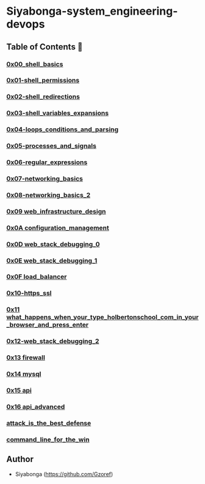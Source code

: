 # Siyabonga-system_engineering-devops

## Table of Contents :open_file_folder:

### [0x00_shell_basics](./0x00-shell_basics)

### [0x01-shell_permissions](https://github.com/Gzoref/holberton-system_engineering-devops/tree/master/0x01-shell_permissions)

### [0x02-shell_redirections](https://github.com/Gzoref/holberton-system_engineering-devops/tree/master/0x02-shell_redirections)

### [0x03-shell_variables_expansions](https://github.com/Gzoref/holberton-system_engineering-devops/tree/master/0x03-shell_variables_expansions)

### [0x04-loops_conditions_and_parsing](https://github.com/Gzoref/holberton-system_engineering-devops/tree/master/0x04-loops_conditions_and_parsing)

### [0x05-processes_and_signals](https://github.com/Gzoref/holberton-system_engineering-devops/tree/master/0x05-processes_and_signals)

### [0x06-regular_expressions](https://github.com/Gzoref/holberton-system_engineering-devops/tree/master/0x06-regular_expressions)

### [0x07-networking_basics](https://github.com/Gzoref/holberton-system_engineering-devops/tree/master/0x07-networking_basics)

### [0x08-networking_basics_2](https://github.com/Gzoref/holberton-system_engineering-devops/tree/master/0x08-networking_basics_2)

### [0x09 web_infrastructure_design](./0x09-web_infrastructure_design)

### [0x0A configuration_management](./0x0A-configuration_management)

### [0x0D web_stack_debugging_0](./0x0D-web_stack_debugging_0)

### [0x0E web_stack_debugging_1](./0x0E-web_stack_debugging_1)

### [0x0F load_balancer](./0x0F-load_balancer)

### [0x10-https_ssl](./0x10-https_ssl)

### [0x11 what_happens_when_your_type_holbertonschool_com_in_your_browser_and_press_enter](./0x11-what_happens_when_your_type_holbertonschool_com_in_your_browser_and_press_enter)

### [0x12-web_stack_debugging_2](./0x12-web_stack_debugging_2)

### [0x13 firewall](./0x13-firewall)

### [0x14 mysql](./0x14-mysql)

### [0x15 api](./0x15-api)

### [0x16 api_advanced](./0x16-api_advanced)

### [attack_is_the_best_defense](./attack_is_the_best_defense)

### [command_line_for_the_win](./command_line_for_the_win)




## Author
* Siyabonga (https://github.com/Gzoref)
